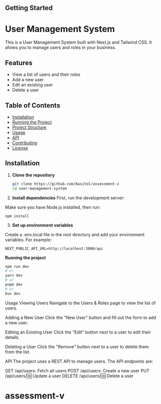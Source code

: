 ## Getting Started

# User Management System

This is a User Management System built with Next.js and Tailwind CSS. It allows you to manage users and roles in your business.

## Features

- View a list of users and their roles
- Add a new user
- Edit an existing user
- Delete a user

## Table of Contents

- [Installation](#installation)
- [Running the Project](#running-the-project)
- [Project Structure](#project-structure)
- [Usage](#usage)
- [API](#api)
- [Contributing](#contributing)
- [License](#license)

## Installation

1. **Clone the repository**

   ```sh
   git clone https://github.com/basitol/assessment-v
   cd user-management-system
   ```

2. **Install dependencies**
   First, run the development server:

Make sure you have Node.js installed, then run:

```
npm install
```

3. **Set up environment variables**

Create a .env.local file in the root directory and add your environment variables. For example:

```
NEXT_PUBLIC_API_URL=http://localhost:3000/api
```

**Running the project**

```bash
npm run dev
# or
yarn dev
# or
pnpm dev
# or
bun dev
```

Usage
Viewing Users
Navigate to the Users & Roles page to view the list of users.

Adding a New User
Click the "New User" button and fill out the form to add a new user.

Editing an Existing User
Click the "Edit" button next to a user to edit their details.

Deleting a User
Click the "Remove" button next to a user to delete them from the list.

API
The project uses a REST API to manage users. The API endpoints are:

GET /api/users: Fetch all users
POST /api/users: Create a new user
PUT /api/users/:id: Update a user
DELETE /api/users/:id: Delete a user

# assessment-v
